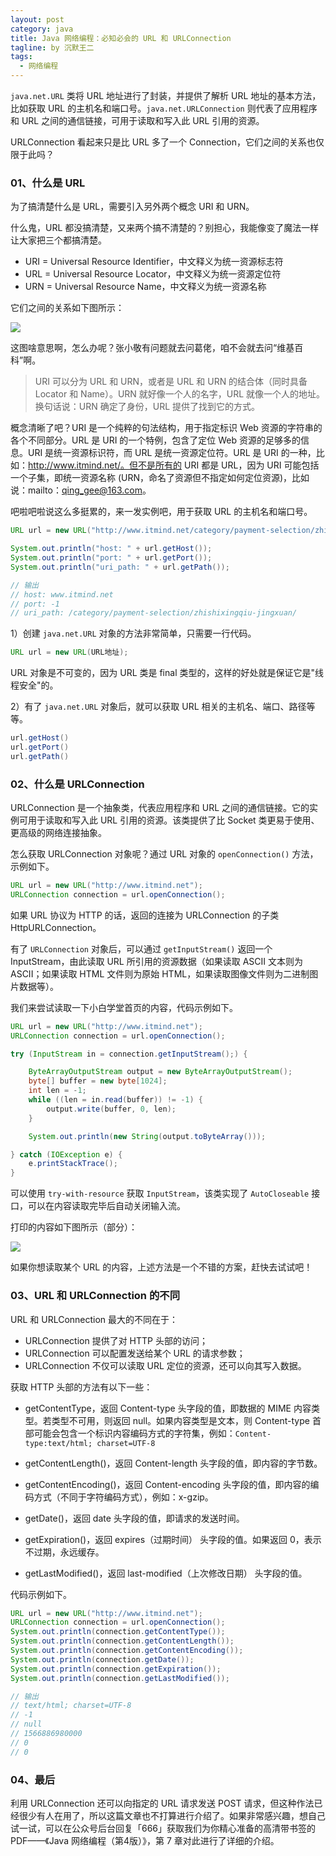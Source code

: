 ```yaml
---
layout: post
category: java
title: Java 网络编程：必知必会的 URL 和 URLConnection
tagline: by 沉默王二
tags: 
  - 网络编程
---
```


`java.net.URL` 类将 URL 地址进行了封装，并提供了解析 URL 地址的基本方法，比如获取 URL 的主机名和端口号。`java.net.URLConnection` 则代表了应用程序和 URL 之间的通信链接，可用于读取和写入此 URL 引用的资源。

URLConnection 看起来只是比 URL 多了一个 Connection，它们之间的关系也仅限于此吗？

<!--more-->
### 01、什么是 URL

为了搞清楚什么是 URL，需要引入另外两个概念 URI 和 URN。

什么鬼，URL 都没搞清楚，又来两个搞不清楚的？别担心，我能像变了魔法一样让大家把三个都搞清楚。

- URI = Universal Resource Identifier，中文释义为统一资源标志符
- URL = Universal Resource Locator，中文释义为统一资源定位符
- URN = Universal Resource Name，中文释义为统一资源名称

它们之间的关系如下图所示：

![](https://static.xmt.cn/4807d477c6c949d38506729633eab847.png)

这图啥意思啊，怎么办呢？张小敬有问题就去问葛佬，咱不会就去问“维基百科”啊。

>URI 可以分为 URL 和 URN，或者是 URL 和 URN 的结合体（同时具备 Locator 和 Name）。URN 就好像一个人的名字，URL 就像一个人的地址。换句话说：URN 确定了身份，URL 提供了找到它的方式。

概念清晰了吧？URI 是一个纯粹的句法结构，用于指定标识 Web 资源的字符串的各个不同部分。URL 是 URI 的一个特例，包含了定位 Web 资源的足够多的信息。URI 是统一资源标识符，而 URL 是统一资源定位符。URL 是 URI 的一种，比如：http://www.itmind.net/。但不是所有的 URI 都是 URL，因为 URI 可能包括一个子集，即统一资源名称 (URN，命名了资源但不指定如何定位资源)，比如说：mailto：qing_gee@163.com。

吧啦吧啦说这么多挺累的，来一发实例吧，用于获取 URL 的主机名和端口号。

```java
URL url = new URL("http://www.itmind.net/category/payment-selection/zhishixingqiu-jingxuan/");

System.out.println("host: " + url.getHost());
System.out.println("port: " + url.getPort());
System.out.println("uri_path: " + url.getPath());

// 输出
// host: www.itmind.net
// port: -1
// uri_path: /category/payment-selection/zhishixingqiu-jingxuan/
```

1）创建 `java.net.URL` 对象的方法非常简单，只需要一行代码。

```java
URL url = new URL(URL地址);
```

URL 对象是不可变的，因为 URL 类是 final 类型的，这样的好处就是保证它是"线程安全"的。

2）有了 `java.net.URL` 对象后，就可以获取 URL 相关的主机名、端口、路径等等。

```java
url.getHost()
url.getPort()
url.getPath()
```

### 02、什么是 URLConnection

URLConnection 是一个抽象类，代表应用程序和 URL 之间的通信链接。它的实例可用于读取和写入此 URL 引用的资源。该类提供了比 Socket 类更易于使用、更高级的网络连接抽象。

怎么获取 URLConnection 对象呢？通过 URL 对象的 `openConnection()` 方法，示例如下。

```java
URL url = new URL("http://www.itmind.net");
URLConnection connection = url.openConnection();
```

如果 URL 协议为  HTTP 的话，返回的连接为 URLConnection 的子类 HttpURLConnection。

有了 `URLConnection` 对象后，可以通过 `getInputStream()` 返回一个 InputStream，由此读取 URL 所引用的资源数据（如果读取 ASCII 文本则为 ASCII；如果读取 HTML 文件则为原始 HTML，如果读取图像文件则为二进制图片数据等）。

我们来尝试读取一下小白学堂首页的内容，代码示例如下。

```java
URL url = new URL("http://www.itmind.net");
URLConnection connection = url.openConnection();

try (InputStream in = connection.getInputStream();) {

	ByteArrayOutputStream output = new ByteArrayOutputStream();
	byte[] buffer = new byte[1024];
	int len = -1;
	while ((len = in.read(buffer)) != -1) {
		output.write(buffer, 0, len);
	}

	System.out.println(new String(output.toByteArray()));

} catch (IOException e) {
	e.printStackTrace();
}
```

可以使用 `try-with-resource` 获取 `InputStream`，该类实现了 `AutoCloseable` 接口，可以在内容读取完毕后自动关闭输入流。

打印的内容如下图所示（部分）：

![](https://static.xmt.cn/172a38adb8e242a68cf37478cfea93b4.png)

如果你想读取某个 URL 的内容，上述方法是一个不错的方案，赶快去试试吧！

### 03、URL 和 URLConnection 的不同

URL 和 URLConnection 最大的不同在于：

- URLConnection 提供了对 HTTP 头部的访问；
- URLConnection 可以配置发送给某个 URL 的请求参数；
- URLConnection 不仅可以读取 URL 定位的资源，还可以向其写入数据。

获取 HTTP 头部的方法有以下一些：

- getContentType，返回 Content-type 头字段的值，即数据的 MIME 内容类型。若类型不可用，则返回 null。如果内容类型是文本，则 Content-type 首部可能会包含一个标识内容编码方式的字符集，例如：`Content-type:text/html; charset=UTF-8`

- getContentLength()，返回 Content-length 头字段的值，即内容的字节数。

- getContentEncoding()，返回 Content-encoding 头字段的值，即内容的编码方式（不同于字符编码方式），例如：x-gzip。

- getDate()，返回 date 头字段的值，即请求的发送时间。

- getExpiration()，返回 expires（过期时间） 头字段的值。如果返回 0，表示不过期，永远缓存。

- getLastModified()，返回 last-modified（上次修改日期） 头字段的值。

代码示例如下。

```java
URL url = new URL("http://www.itmind.net");
URLConnection connection = url.openConnection();
System.out.println(connection.getContentType());
System.out.println(connection.getContentLength());
System.out.println(connection.getContentEncoding());
System.out.println(connection.getDate());
System.out.println(connection.getExpiration());
System.out.println(connection.getLastModified());

// 输出
// text/html; charset=UTF-8
// -1
// null
// 1566886980000
// 0
// 0
```

### 04、最后

利用 URLConnection 还可以向指定的 URL 请求发送 POST 请求，但这种作法已经很少有人在用了，所以这篇文章也不打算进行介绍了。如果非常感兴趣，想自己试一试，可以在公众号后台回复「666」获取我们为你精心准备的高清带书签的 PDF——《Java 网络编程（第4版）》，第 7 章对此进行了详细的介绍。